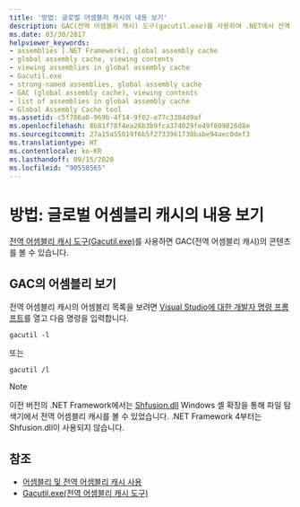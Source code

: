 ```yaml
---
title: '방법: 글로벌 어셈블리 캐시의 내용 보기'
description: GAC(전역 어셈블리 캐시) 도구(gacutil.exe)를 사용하여 .NET에서 전역 어셈블리 캐시의 콘텐츠를 보는 방법을 알아봅니다.
ms.date: 03/30/2017
helpviewer_keywords:
- assemblies [.NET Framework], global assembly cache
- global assembly cache, viewing contents
- viewing assemblies in global assembly cache
- Gacutil.exe
- strong-named assemblies, global assembly cache
- GAC (global assembly cache), viewing contents
- list of assemblies in global assembly cache
- Global Assembly Cache tool
ms.assetid: c5f786a0-969b-4f14-9f02-e77c3384d9af
ms.openlocfilehash: 8b81f78f4ea28b3b9fca374029fe49f809826d8e
ms.sourcegitcommit: 27a15a55019f6b5f2733961738babe94aec0def3
ms.translationtype: HT
ms.contentlocale: ko-KR
ms.lasthandoff: 09/15/2020
ms.locfileid: "90558565"
---
```

# <a name="how-to-view-the-contents-of-the-global-assembly-cache"></a>방법: 글로벌 어셈블리 캐시의 내용 보기

[전역 어셈블리 캐시 도구(Gacutil.exe)](../tools/gacutil-exe-gac-tool.md)를 사용하면 GAC(전역 어셈블리 캐시)의 콘텐츠를 볼 수 있습니다.

## <a name="view-the-assemblies-in-the-gac"></a>GAC의 어셈블리 보기

전역 어셈블리 캐시의 어셈블리 목록을 보려면 [Visual Studio에 대한 개발자 명령 프롬프트](../tools/developer-command-prompt-for-vs.md)를 열고 다음 명령을 입력합니다.

```shell
gacutil -l
```

또는

```shell
gacutil /l
```

> [!NOTE]
> 이전 버전의 .NET Framework에서는 [Shfusion.dll](/previous-versions/dotnet/netframework-4.0/34149zk3(v=vs.100)) Windows 셸 확장을 통해 파일 탐색기에서 전역 어셈블리 캐시를 볼 수 있었습니다. .NET Framework 4부터는 Shfusion.dll이 사용되지 않습니다.

## <a name="see-also"></a>참조

- [어셈블리 및 전역 어셈블리 캐시 사용](working-with-assemblies-and-the-gac.md)
- [Gacutil.exe(전역 어셈블리 캐시 도구)](../tools/gacutil-exe-gac-tool.md)
